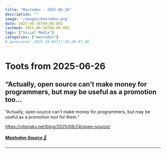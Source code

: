 ```yaml
---
title: "Mastodon - 2025-06-26"
description: ""
image: "/images/mastodon.png"
date: 2025-06-26T00:00:00Z
lastmod: 2025-06-26T00:00:00Z
tags: ["Social Media"]
categories: ["mastodon"]
# generated: 2025-10-05T17:59:09-07:00
---
```


# Toots from 2025-06-26

## “Actually, open source can’t make money for programmers, but may be useful as a promotion too...

“Actually, open source can’t make money for programmers, but may be useful as a promotion tool for them.”

<https://vitonsky.net/blog/2025/06/24/open-source/>

##### [Mastodon Source 🐘](https://hachyderm.io/@mweagle/114747924729123580)

---

